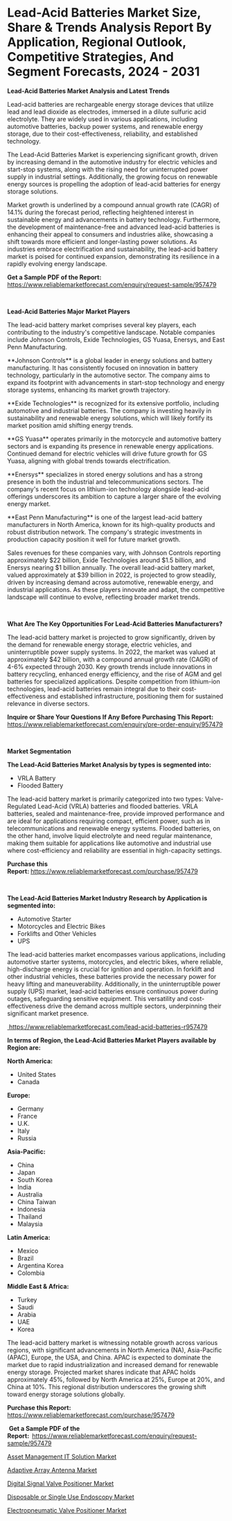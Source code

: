 <p><h1>Lead-Acid Batteries Market Size, Share & Trends Analysis Report By Application, Regional Outlook, Competitive Strategies, And Segment Forecasts, 2024 - 2031</h1></p><p><strong>Lead-Acid Batteries Market Analysis and Latest Trends</strong></p>
<p><p>Lead-acid batteries are rechargeable energy storage devices that utilize lead and lead dioxide as electrodes, immersed in a dilute sulfuric acid electrolyte. They are widely used in various applications, including automotive batteries, backup power systems, and renewable energy storage, due to their cost-effectiveness, reliability, and established technology.</p><p>The Lead-Acid Batteries Market is experiencing significant growth, driven by increasing demand in the automotive industry for electric vehicles and start-stop systems, along with the rising need for uninterrupted power supply in industrial settings. Additionally, the growing focus on renewable energy sources is propelling the adoption of lead-acid batteries for energy storage solutions. </p><p>Market growth is underlined by a compound annual growth rate (CAGR) of 14.1% during the forecast period, reflecting heightened interest in sustainable energy and advancements in battery technology. Furthermore, the development of maintenance-free and advanced lead-acid batteries is enhancing their appeal to consumers and industries alike, showcasing a shift towards more efficient and longer-lasting power solutions. As industries embrace electrification and sustainability, the lead-acid battery market is poised for continued expansion, demonstrating its resilience in a rapidly evolving energy landscape.</p></p>
<p><strong>Get a Sample PDF of the Report:&nbsp;</strong> <a href="https://www.reliablemarketforecast.com/enquiry/request-sample/957479?utm_campaign=1127&utm_medium=2&utm_source=Github&utm_content=ia&utm_term=11102024&utm_id=lead-acid-batteries">https://www.reliablemarketforecast.com/enquiry/request-sample/957479</a></p>
<p>&nbsp;</p>
<p><strong>Lead-Acid Batteries Major Market Players</strong></p>
<p><p>The lead-acid battery market comprises several key players, each contributing to the industry's competitive landscape. Notable companies include Johnson Controls, Exide Technologies, GS Yuasa, Enersys, and East Penn Manufacturing. </p><p>**Johnson Controls** is a global leader in energy solutions and battery manufacturing. It has consistently focused on innovation in battery technology, particularly in the automotive sector. The company aims to expand its footprint with advancements in start-stop technology and energy storage systems, enhancing its market growth trajectory.</p><p>**Exide Technologies** is recognized for its extensive portfolio, including automotive and industrial batteries. The company is investing heavily in sustainability and renewable energy solutions, which will likely fortify its market position amid shifting energy trends. </p><p>**GS Yuasa** operates primarily in the motorcycle and automotive battery sectors and is expanding its presence in renewable energy applications. Continued demand for electric vehicles will drive future growth for GS Yuasa, aligning with global trends towards electrification.</p><p>**Enersys** specializes in stored energy solutions and has a strong presence in both the industrial and telecommunications sectors. The company's recent focus on lithium-ion technology alongside lead-acid offerings underscores its ambition to capture a larger share of the evolving energy market.</p><p>**East Penn Manufacturing** is one of the largest lead-acid battery manufacturers in North America, known for its high-quality products and robust distribution network. The company's strategic investments in production capacity position it well for future market growth.</p><p>Sales revenues for these companies vary, with Johnson Controls reporting approximately $22 billion, Exide Technologies around $1.5 billion, and Enersys nearing $1 billion annually. The overall lead-acid battery market, valued approximately at $39 billion in 2022, is projected to grow steadily, driven by increasing demand across automotive, renewable energy, and industrial applications. As these players innovate and adapt, the competitive landscape will continue to evolve, reflecting broader market trends.</p></p>
<p>&nbsp;</p>
<p><strong>What Are The Key Opportunities For Lead-Acid Batteries Manufacturers?</strong></p>
<p><p>The lead-acid battery market is projected to grow significantly, driven by the demand for renewable energy storage, electric vehicles, and uninterruptible power supply systems. In 2022, the market was valued at approximately $42 billion, with a compound annual growth rate (CAGR) of 4-6% expected through 2030. Key growth trends include innovations in battery recycling, enhanced energy efficiency, and the rise of AGM and gel batteries for specialized applications. Despite competition from lithium-ion technologies, lead-acid batteries remain integral due to their cost-effectiveness and established infrastructure, positioning them for sustained relevance in diverse sectors.</p></p>
<p><strong>Inquire or Share Your Questions If Any Before Purchasing This Report:</strong> <a href="https://www.reliablemarketforecast.com/enquiry/pre-order-enquiry/957479?utm_campaign=1127&utm_medium=2&utm_source=Github&utm_content=ia&utm_term=11102024&utm_id=lead-acid-batteries">https://www.reliablemarketforecast.com/enquiry/pre-order-enquiry/957479</a></p>
<p>&nbsp;</p>
<p><strong>Market Segmentation</strong></p>
<p><strong>The Lead-Acid Batteries Market Analysis by types is segmented into:</strong></p>
<p><ul><li>VRLA Battery</li><li>Flooded Battery</li></ul></p>
<p><p>The lead-acid battery market is primarily categorized into two types: Valve-Regulated Lead-Acid (VRLA) batteries and flooded batteries. VRLA batteries, sealed and maintenance-free, provide improved performance and are ideal for applications requiring compact, efficient power, such as in telecommunications and renewable energy systems. Flooded batteries, on the other hand, involve liquid electrolyte and need regular maintenance, making them suitable for applications like automotive and industrial use where cost-efficiency and reliability are essential in high-capacity settings.</p></p>
<p><strong>Purchase this Report:&nbsp;</strong><a href="https://www.reliablemarketforecast.com/purchase/957479?utm_campaign=1127&utm_medium=2&utm_source=Github&utm_content=ia&utm_term=11102024&utm_id=lead-acid-batteries">https://www.reliablemarketforecast.com/purchase/957479</a></p>
<p>&nbsp;</p>
<p><strong>The Lead-Acid Batteries Market Industry Research by Application is segmented into:</strong></p>
<p><ul><li>Automotive Starter</li><li>Motorcycles and Electric Bikes</li><li>Forklifts and Other Vehicles</li><li>UPS</li></ul></p>
<p><p>The lead-acid batteries market encompasses various applications, including automotive starter systems, motorcycles, and electric bikes, where reliable, high-discharge energy is crucial for ignition and operation. In forklift and other industrial vehicles, these batteries provide the necessary power for heavy lifting and maneuverability. Additionally, in the uninterruptible power supply (UPS) market, lead-acid batteries ensure continuous power during outages, safeguarding sensitive equipment. This versatility and cost-effectiveness drive the demand across multiple sectors, underpinning their significant market presence.</p></p>
<p><a href="https://www.reliablemarketforecast.com/lead-acid-batteries-r957479?utm_campaign=1127&utm_medium=2&utm_source=Github&utm_content=ia&utm_term=11102024&utm_id=lead-acid-batteries">&nbsp;https://www.reliablemarketforecast.com/lead-acid-batteries-r957479</a></p>
<p><strong>In terms of Region, the Lead-Acid Batteries Market Players available by Region are:</strong></p>
<p>
    <p> <strong> North America: </strong>
        <ul>
            <li>United States</li>
            <li>Canada</li>
        </ul>
        </p> 
    <p> <strong> Europe: </strong>
        <ul>
            <li>Germany</li>
            <li>France</li>
            <li>U.K.</li>
            <li>Italy</li>
            <li>Russia</li>
        </ul>
        </p> 
    <p> <strong> Asia-Pacific: </strong>
        <ul>
            <li>China</li>
            <li>Japan</li>
            <li>South Korea</li>
            <li>India</li>
            <li>Australia</li>
            <li>China Taiwan</li>
            <li>Indonesia</li>
            <li>Thailand</li>
            <li>Malaysia</li>
        </ul>
        </p> 
    <p> <strong> Latin America: </strong>
        <ul>
            <li>Mexico</li>
            <li>Brazil</li>
            <li>Argentina Korea</li>
            <li>Colombia</li>
        </ul>
        </p> 
    <p> <strong> Middle East & Africa: </strong>
        <ul>
            <li>Turkey</li>
            <li>Saudi</li>
            <li>Arabia</li>
            <li>UAE</li>
            <li>Korea</li>
        </ul>
    </p>
    </p>
<p><p>The lead-acid battery market is witnessing notable growth across various regions, with significant advancements in North America (NA), Asia-Pacific (APAC), Europe, the USA, and China. APAC is expected to dominate the market due to rapid industrialization and increased demand for renewable energy storage. Projected market shares indicate that APAC holds approximately 45%, followed by North America at 25%, Europe at 20%, and China at 10%. This regional distribution underscores the growing shift toward energy storage solutions globally.</p></p>
<p><strong>Purchase this Report: </strong><a href="https://www.reliablemarketforecast.com/purchase/957479?utm_campaign=1127&utm_medium=2&utm_source=Github&utm_content=ia&utm_term=11102024&utm_id=lead-acid-batteries">https://www.reliablemarketforecast.com/purchase/957479</a></p>
<p>&nbsp;<strong>Get a Sample PDF of the Report:&nbsp;&nbsp;</strong><a href="https://www.reliablemarketforecast.com/enquiry/request-sample/957479?utm_campaign=1127&utm_medium=2&utm_source=Github&utm_content=ia&utm_term=11102024&utm_id=lead-acid-batteries">https://www.reliablemarketforecast.com/enquiry/request-sample/957479</a></p>
<p><strong></strong></p>
<p><p><a href="https://issuu.com/reportprime-2/docs/asset-management-it-solution-market_732e4a1d1081d9?utm_campaign=1127&utm_medium=2&utm_source=Github&utm_content=ia&utm_term=11102024&utm_id=lead-acid-batteries">Asset Management IT Solution Market</a></p><p><a href="https://issuu.com/reportprime-2/docs/adaptive-array-antenna-market-size-_70f3707791da24?utm_campaign=1127&utm_medium=2&utm_source=Github&utm_content=ia&utm_term=11102024&utm_id=lead-acid-batteries">Adaptive Array Antenna Market</a></p><p><a href="https://www.linkedin.com/pulse/mapping-digital-signal-valve-positioner-market-trends-challenges-hlj9f?utm_campaign=1127&utm_medium=2&utm_source=Github&utm_content=ia&utm_term=11102024&utm_id=lead-acid-batteries">Digital Signal Valve Positioner Market</a></p><p><a href="https://www.linkedin.com/pulse/what-influencing-future-disposable-single-use-endoscopy-market-yb4se?utm_campaign=1127&utm_medium=2&utm_source=Github&utm_content=ia&utm_term=11102024&utm_id=lead-acid-batteries">Disposable or Single Use Endoscopy Market</a></p><p><a href="https://www.linkedin.com/pulse/future-innovation-global-electropneumatic-valve-positioner-0xfof?utm_campaign=1127&utm_medium=2&utm_source=Github&utm_content=ia&utm_term=11102024&utm_id=lead-acid-batteries">Electropneumatic Valve Positioner Market</a></p></p>
